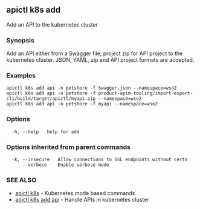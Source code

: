## apictl k8s add

Add an API to the kubernetes cluster

### Synopsis

Add an API either from a Swagger file, project zip for API project to the kubernetes cluster. 
JSON, YAML, zip and API project formats are accepted.

### Examples

```
apictl k8s add api -n petstore -f Swagger.json --namespace=wso2
apictl k8s add api -n petstore -f product-apim-tooling/import-export-cli/build/target/apictl/myapi.zip --namespace=wso2
apictl k8s add api -n petstore -f myapi --namespace=wso2
```

### Options

```
  -h, --help   help for add
```

### Options inherited from parent commands

```
  -k, --insecure   Allow connections to SSL endpoints without certs
      --verbose    Enable verbose mode
```

### SEE ALSO

* [apictl k8s](apictl_k8s.md)	 - Kubernetes mode based commands
* [apictl k8s add api](apictl_k8s_add_api.md)	 - Handle APIs in kubernetes cluster 


